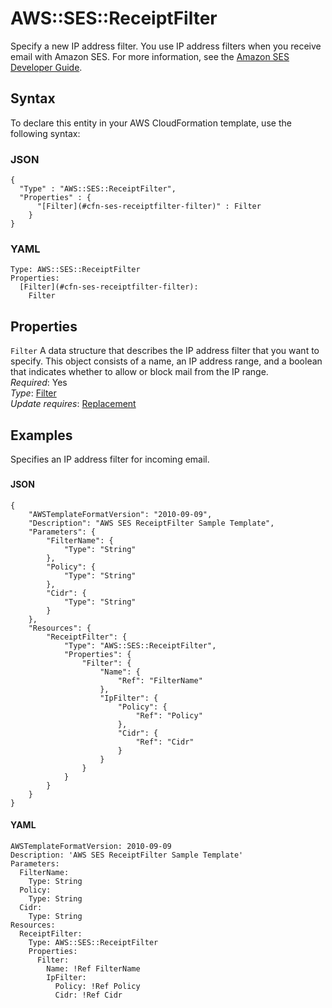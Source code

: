 # AWS::SES::ReceiptFilter<a name="aws-resource-ses-receiptfilter"></a>

Specify a new IP address filter\. You use IP address filters when you receive email with Amazon SES\. For more information, see the [Amazon SES Developer Guide](https://docs.aws.amazon.com/ses/latest/DeveloperGuide/receiving-email-concepts.html)\.

## Syntax<a name="aws-resource-ses-receiptfilter-syntax"></a>

To declare this entity in your AWS CloudFormation template, use the following syntax:

### JSON<a name="aws-resource-ses-receiptfilter-syntax.json"></a>

```
{
  "Type" : "AWS::SES::ReceiptFilter",
  "Properties" : {
      "[Filter](#cfn-ses-receiptfilter-filter)" : Filter
    }
}
```

### YAML<a name="aws-resource-ses-receiptfilter-syntax.yaml"></a>

```
Type: AWS::SES::ReceiptFilter
Properties: 
  [Filter](#cfn-ses-receiptfilter-filter): 
    Filter
```

## Properties<a name="aws-resource-ses-receiptfilter-properties"></a>

`Filter`  <a name="cfn-ses-receiptfilter-filter"></a>
A data structure that describes the IP address filter that you want to specify\. This object consists of a name, an IP address range, and a boolean that indicates whether to allow or block mail from the IP range\.  
*Required*: Yes  
*Type*: [Filter](aws-properties-ses-receiptfilter-filter.md)  
*Update requires*: [Replacement](https://docs.aws.amazon.com/AWSCloudFormation/latest/UserGuide/using-cfn-updating-stacks-update-behaviors.html#update-replacement)

## Examples<a name="aws-resource-ses-receiptfilter--examples"></a>

Specifies an IP address filter for incoming email\.

### <a name="aws-resource-ses-receiptfilter--examples--"></a>

#### JSON<a name="aws-resource-ses-receiptfilter--examples----json"></a>

```
{
    "AWSTemplateFormatVersion": "2010-09-09",
    "Description": "AWS SES ReceiptFilter Sample Template",
    "Parameters": {
        "FilterName": {
            "Type": "String"
        },
        "Policy": {
            "Type": "String"
        },
        "Cidr": {
            "Type": "String"
        }
    },
    "Resources": {
        "ReceiptFilter": {
            "Type": "AWS::SES::ReceiptFilter",
            "Properties": {
                "Filter": {
                    "Name": {
                        "Ref": "FilterName"
                    },
                    "IpFilter": {
                        "Policy": {
                            "Ref": "Policy"
                        },
                        "Cidr": {
                            "Ref": "Cidr"
                        }
                    }
                }
            }
        }
    }
}
```

#### YAML<a name="aws-resource-ses-receiptfilter--examples----yaml"></a>

```
AWSTemplateFormatVersion: 2010-09-09
Description: 'AWS SES ReceiptFilter Sample Template'
Parameters:
  FilterName:
    Type: String
  Policy:
    Type: String
  Cidr:
    Type: String
Resources:
  ReceiptFilter:
    Type: AWS::SES::ReceiptFilter
    Properties:
      Filter:
        Name: !Ref FilterName
        IpFilter:
          Policy: !Ref Policy
          Cidr: !Ref Cidr
```